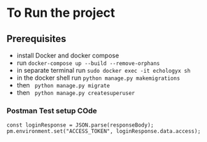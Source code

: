 #  To Run the project
## Prerequisites

- install Docker and docker compose
- run `docker-compose up --build --remove-orphans`
- in separate terminal run `sudo docker exec -it echologyx sh`
- in the docker shell run `python manage.py makemigrations`
- then ` python manage.py migrate`
- then ` python manage.py createsuperuser`


### Postman Test setup COde

```
const loginResponse = JSON.parse(responseBody);
pm.environment.set("ACCESS_TOKEN", loginResponse.data.access);
```